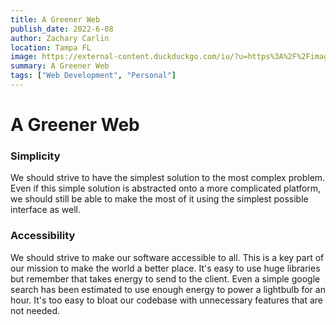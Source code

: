 ```yaml
---
title: A Greener Web
publish_date: 2022-6-08
author: Zachary Carlin
location: Tampa FL
image: https://external-content.duckduckgo.com/iu/?u=https%3A%2F%2Fimages.pexels.com%2Fphotos%2F4079938%2Fpexels-photo-4079938.jpeg%3Fauto%3Dcompress%26cs%3Dtinysrgb%26fit%3Dcrop%26h%3D627%26w%3D1200&f=1&nofb=1
summary: A Greener Web
tags: ["Web Development", "Personal"]
---
```

# A Greener Web
### **Simplicity**
We should strive to have the simplest solution to the most complex problem. Even if this simple solution is abstracted onto a more complicated platform, we should still be able to make the most of it using the simplest possible interface as well.

### **Accessibility**
We should strive to make our software accessible to all. This is a key part of our mission to make the world a better place. It's easy to use huge libraries but remember that takes energy to send to the client. Even a simple google search has been estimated to use enough energy to power a lightbulb for an hour. It's too easy to bloat our codebase with unnecessary features that are not needed.
